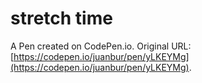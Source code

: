 # stretch time

A Pen created on CodePen.io. Original URL: [https://codepen.io/juanbur/pen/yLKEYMg](https://codepen.io/juanbur/pen/yLKEYMg).

